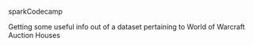 sparkCodecamp

Getting some useful info out of a dataset pertaining to World of Warcraft Auction Houses
